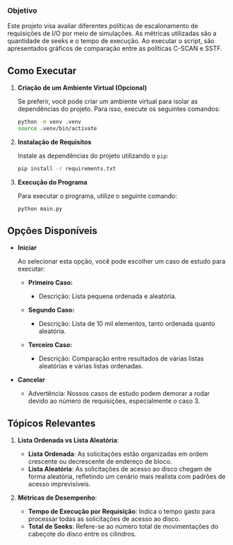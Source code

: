 
### Objetivo

Este projeto visa avaliar diferentes políticas de escalonamento de requisições de I/O por meio de simulações. As métricas utilizadas são a quantidade de seeks e o tempo de execução. Ao executar o script, são apresentados gráficos de comparação entre as políticas C-SCAN e SSTF.

## Como Executar

1. **Criação de um Ambiente Virtual (Opcional)**

   Se preferir, você pode criar um ambiente virtual para isolar as dependências do projeto. Para isso, execute os seguintes comandos:

   ```bash
   python -m venv .venv
   source .venv/bin/activate
   ```

2. **Instalação de Requisitos**

   Instale as dependências do projeto utilizando o `pip`:

   ```bash
   pip install -r requirements.txt
   ```

3. **Execução do Programa**

   Para executar o programa, utilize o seguinte comando:

   ```bash
   python main.py
   ```

## Opções Disponíveis

- **Iniciar**

    Ao selecionar esta opção, você pode escolher um caso de estudo para executar:
    
    - **Primeiro Caso:**
      - Descrição: Lista pequena ordenada e aleatória.
      
    - **Segundo Caso:**
      - Descrição: Lista de 10 mil elementos, tanto ordenada quanto aleatória.
      
    - **Terceiro Caso:**
      - Descrição: Comparação entre resultados de várias listas aleatórias e várias listas ordenadas.

- **Cancelar** 

    - Advertência: Nossos casos de estudo podem demorar a rodar devido ao número de requisições, especialmente o caso 3.

## Tópicos Relevantes

1. **Lista Ordenada vs Lista Aleatória**:
   - **Lista Ordenada**: As solicitações estão organizadas em ordem crescente ou decrescente de endereço de bloco. 
   - **Lista Aleatória**: As solicitações de acesso ao disco chegam de forma aleatória, refletindo um cenário mais realista com padrões de acesso imprevisíveis.

2. **Métricas de Desempenho**:
   - **Tempo de Execução por Requisição**: Indica o tempo gasto para processar todas as solicitações de acesso ao disco. 
   - **Total de Seeks**: Refere-se ao número total de movimentações do cabeçote do disco entre os cilindros.

